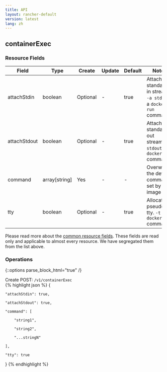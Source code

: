 ```yaml
---
title: API
layout: rancher-default
version: latest
lang: zh
---
```


## containerExec



### Resource Fields

Field | Type | Create | Update | Default | Notes
---|---|---|---|---|---
attachStdin | boolean | Optional | - | true | Attach to standard in stream. <code>-a stdin</code> in a <code>docker run</code> command
attachStdout | boolean | Optional | - | true | Attach to standard out stream. <code>-a stdout</code> in a <code>docker run</code> command
command | array[string] | Yes | - | - | Overwrite the default commands set by the image
tty | boolean | Optional | - | true | Allocate a pseudo-tty. <code>-t</code> in a <code>docker run</code> command


Please read more about the [common resource fields]({{site.baseurl}}/rancher/{{page.version}}/{{page.lang}}/api/common/). 
These fields are read only and applicable to almost every resource. We have segregated them from the list above.


### Operations
{::options parse_block_html="true" /}



<div class="action">
<span class="header">
Create
<span class="headerright">POST:  <code>/v1/containerExec</code></span></span>
<div class="action-contents">
{% highlight json %} 
{

	"attachStdin": true,

	"attachStdout": true,

	"command": [

		"string1",

		"string2",

		"...stringN"

	],

	"tty": true

} 
{% endhighlight %}
</div>
</div>










